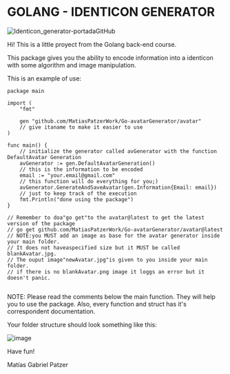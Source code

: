 # GOLANG - IDENTICON GENERATOR
![Identicon_generator-portadaGitHub](https://user-images.githubusercontent.com/99605067/173466250-a9ebc805-4ca4-47cc-8246-b1e377cbf49a.png)

Hi! This is a little proyect from the Golang back-end course. 

This package gives you the ability to encode information into a identicon with some algorithm and image manipulation.

This is an example of use:

```golang
package main

import (
	"fmt"

	gen "github.com/MatiasPatzerWork/Go-avatarGenerator/avatar"
	// give itaname to make it easier to use
)

func main() {
	// initialize the generator called avGenerator with the function DefaultAvatar Generation
	avGenerator := gen.DefaultAvatarGeneration()
	// this is the information to be encoded
	email := "your.email@gmail.com"
	// this function will do everything for you;)
	avGenerator.GenerateAndSaveAvatar(gen.Information{Email: email})
	// just to keep track of the execution
	fmt.Println("done using the package")
}

// Remember to doa"go get"to the avatar@latest to get the latest version of the package
// go get github.com/MatiasPatzerWork/Go-avatarGenerator/avatar@latest
// NOTE:you MUST add an image as base for the avatar generator inside your main folder.
// It does not haveaspecified size but it MUST be called blankAvatar.jpg.
// The ouput image"newAvatar.jpg"is given to you inside your main folder.
// if there is no blankAvatar.png image it loggs an error but it doesn't panic.


```


NOTE: Please read the comments below the main function. They will help you to use the package. Also, every function and struct has it's correspondent documentation. 

Your folder structure should look something like this:

![image](https://user-images.githubusercontent.com/99605067/173467471-7083ba4c-824f-4780-8c93-0c54c34b22d0.png)


Have fun!

Matías Gabriel Patzer
